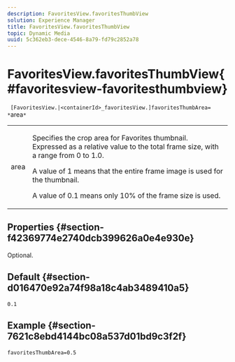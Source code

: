 ```yaml
---
description: FavoritesView.favoritesThumbView
solution: Experience Manager
title: FavoritesView.favoritesThumbView
topic: Dynamic Media
uuid: 5c362eb3-dece-4546-8a79-fd79c2852a78
---
```


# FavoritesView.favoritesThumbView{#favoritesview-favoritesthumbview}

` [FavoritesView.|<containerId>_favoritesView.]favoritesThumbArea= *`area`*`

<table id="table_2B109D2F91E64B5382B31921C3780FA5"> 
 <tbody> 
  <tr> 
   <td colname="col1"> <p><span class="codeph"><span class="varname"> area</span></span> </p> </td> 
   <td colname="col2"> <p> Specifies the crop area for Favorites thumbnail. Expressed as a relative value to the total frame size, with a range from <span class="codeph"> 0</span> to <span class="codeph"> 1.0</span>. </p> <p>A value of <span class="codeph"> 1</span> means that the entire frame image is used for the thumbnail. </p> <p>A value of <span class="codeph"> 0.1</span> means only 10% of the frame size is used. </p> </td> 
  </tr> 
 </tbody> 
</table>

## Properties {#section-f42369774e2740dcb399626a0e4e930e}

Optional.

## Default {#section-d016470e92a74f98a18c4ab3489410a5}

`0.1`

## Example {#section-7621c8ebd4144bc08a537d01bd9c3f2f}

`favoritesThumbArea=0.5` 
